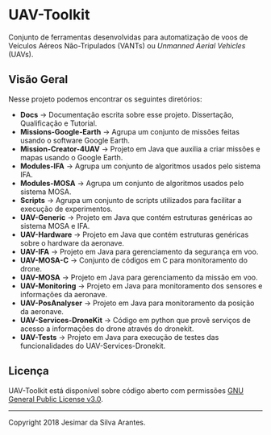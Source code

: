 # UAV-Toolkit

Conjunto de ferramentas desenvolvidas para automatização de voos de Veículos Aéreos Não-Tripulados (VANTs) ou *Unmanned Aerial Vehicles* (UAVs).

## Visão Geral

Nesse projeto podemos encontrar os seguintes diretórios:

* **Docs** -> Documentação escrita sobre esse projeto. Dissertação, Qualificação e Tutorial.
* **Missions-Google-Earth** -> Agrupa um conjunto de missões feitas usando o software Google Earth.
* **Mission-Creator-4UAV** -> Projeto em Java que auxilia a criar missões e mapas usando o Google Earth.
* **Modules-IFA** -> Agrupa um conjunto de algoritmos usados pelo sistema IFA.
* **Modules-MOSA** -> Agrupa um conjunto de algoritmos usados pelo sistema MOSA.
* **Scripts** -> Agrupa um conjunto de scripts utilizados para facilitar a execução de experimentos.
* **UAV-Generic** -> Projeto em Java que contém estruturas genéricas ao sistema MOSA e IFA.
* **UAV-Hardware** -> Projeto em Java que contém estruturas genéricas sobre o hardware da aeronave.
* **UAV-IFA** -> Projeto em Java para gerenciamento da segurança em voo.
* **UAV-MOSA-C** -> Conjunto de códigos em C para monitoramento do drone.
* **UAV-MOSA** -> Projeto em Java para gerenciamento da missão em voo.
* **UAV-Monitoring** -> Projeto em Java para monitoramento dos sensores e informações da aeronave.
* **UAV-PosAnalyser** -> Projeto em Java para monitoramento da posição da aeronave.
* **UAV-Services-DroneKit** -> Código em python que provê serviços de acesso a informações do drone através do dronekit.
* **UAV-Tests** -> Projeto em Java para execução de testes das funcionalidades do UAV-Services-Dronekit.

## Licença

UAV-Toolkit está disponível sobre código aberto com permissões [GNU General Public License v3.0](https://github.com/jesimar/UAV-Toolkit/blob/master/LICENSE). 

***

Copyright 2018 Jesimar da Silva Arantes.

